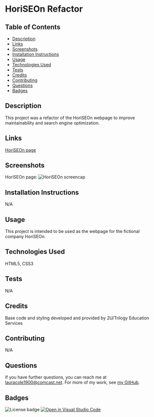 # HoriSEOn Refactor

## Table of Contents

* [Description](#description)
* [Links](#links)
* [Screenshots](#screenshots)
* [Installation Instructions](#installation-instructions)
* [Usage](#usage)
* [Technologies Used](#technologies-used)
* [Tests](#tests)
* [Credits](#credits)
* [Contributing](#contributing)
* [Questions](#questions)
* [Badges](#badges)

## Description

This project was a refactor of the HoriSEOn webpage to improve maintainability and search engine optimization.

## Links

[HoriSEOn page](https://lauracole1900.github.io/horiSEOnCodeRefactor/)

## Screenshots

HoriSEOn page:
![HoriSEOn screencap](./assets/horiSEOnScreencap.png)

## Installation Instructions

N/A

## Usage

This project is intended to be used as the webpage for the fictional company HoriSEOn.

## Technologies Used

HTML5, CSS3

## Tests

N/A

## Credits

Base code and styling developed and provided by 2U/Trilogy Education Services

## Contributing

N/A

## Questions

If you have further questions, you can reach me at lauracole1900@comcast.net. For more of my work, see [my GitHub](https://github.com/LauraCole1900).

## Badges

![License badge](https://img.shields.io/badge/license-MIT-brightgreen) [![Open in Visual Studio Code](https://open.vscode.dev/badges/open-in-vscode.svg)](https://open.vscode.dev/LauraCole1900/horiSEOnCodeRefactor)